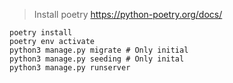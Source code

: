> Install poetry https://python-poetry.org/docs/
```
poetry install
poetry env activate
python3 manage.py migrate # Only initial
python3 manage.py seeding # Only inital
python3 manage.py runserver
```
